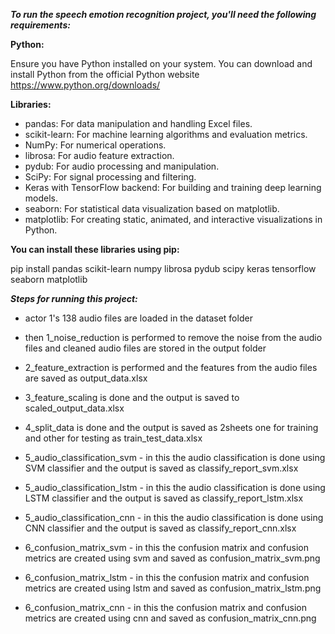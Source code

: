﻿***To run the speech emotion recognition project, you'll need the following requirements:***

**Python:**

Ensure you have Python installed on your system. You can download and install Python from the official Python website https://www.python.org/downloads/

**Libraries:**

- pandas: For data manipulation and handling Excel files.
- scikit-learn: For machine learning algorithms and evaluation metrics.
- NumPy: For numerical operations.
- librosa: For audio feature extraction.
- pydub: For audio processing and manipulation.
- SciPy: For signal processing and filtering.
- Keras with TensorFlow backend: For building and training deep learning models.
- seaborn: For statistical data visualization based on matplotlib.
- matplotlib: For creating static, animated, and interactive visualizations in Python.

**You can install these libraries using pip:**

pip install pandas scikit-learn numpy librosa pydub scipy keras tensorflow seaborn matplotlib


***Steps for running this project:***

- actor 1's 138 audio files are loaded in the dataset folder

- then 1_noise_reduction is performed to remove the noise from the audio files and cleaned audio files are stored in the output folder

- 2_feature_extraction is performed and the features from the audio files are saved as output_data.xlsx

- 3_feature_scaling is done and the output is saved to scaled_output_data.xlsx

- 4_split_data is done and the output is saved as 2sheets one for training and other for testing as train_test_data.xlsx

- 5_audio_classification_svm - in this the audio classification is done using SVM classifier and the output is saved as classify_report_svm.xlsx

- 5_audio_classification_lstm - in this the audio classification is done using LSTM classifier and the output is saved as classify_report_lstm.xlsx

- 5_audio_classification_cnn - in this the audio classification is done using CNN classifier and the output is saved as classify_report_cnn.xlsx

- 6_confusion_matrix_svm - in this the confusion matrix and confusion metrics are created using svm and saved as confusion_matrix_svm.png

- 6_confusion_matrix_lstm - in this the confusion matrix and confusion metrics are created using lstm and saved as confusion_matrix_lstm.png

- 6_confusion_matrix_cnn - in this the confusion matrix and confusion metrics are created using cnn and saved as confusion_matrix_cnn.png
